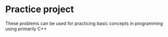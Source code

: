# Practice project
<p> These problems can be used for practicing basic concepts in programming using primarily C++ </p>
